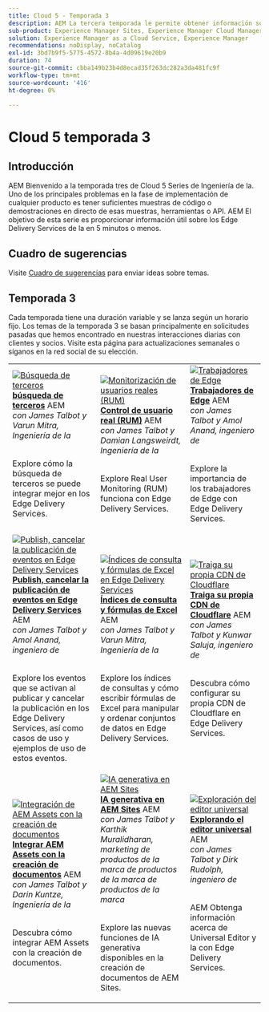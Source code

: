```yaml
---
title: Cloud 5 - Temporada 3
description: AEM La tercera temporada le permite obtener información sobre el servicio de Edge Delivery a través de entrevistas en profundidad con expertos que han trabajado en proyectos complicados.
sub-product: Experience Manager Sites, Experience Manager Cloud Manager, Experience Manager Assets
solution: Experience Manager as a Cloud Service, Experience Manager
recommendations: noDisplay, noCatalog
exl-id: 3bd7b9f5-5775-4572-8b4a-4d09619e20b9
duration: 74
source-git-commit: cbba149b23b4d8ecad35f263dc282a3da481fc9f
workflow-type: tm+mt
source-wordcount: '416'
ht-degree: 0%

---
```


# Cloud 5 temporada 3

## Introducción

AEM Bienvenido a la temporada tres de Cloud 5 Series de Ingeniería de la. Uno de los principales problemas en la fase de implementación de cualquier producto es tener suficientes muestras de código o demostraciones en directo de esas muestras, herramientas o API. AEM El objetivo de esta serie es proporcionar información útil sobre los Edge Delivery Services de la en 5 minutos o menos.

## Cuadro de sugerencias

Visite [Cuadro de sugerencias](https://forms.office.com/r/74P5Xz4UH0) para enviar ideas sobre temas.

## Temporada 3

Cada temporada tiene una duración variable y se lanza según un horario fijo. Los temas de la temporada 3 se basan principalmente en solicitudes pasadas que hemos encontrado en nuestras interacciones diarias con clientes y socios. Visite esta página para actualizaciones semanales o síganos en la red social de su elección.

<table>
    <tr>
        <td>
            <a href="./season-3/cloud5-3rd-party-search.md">
                <img alt="Búsqueda de terceros" src="https://video.tv.adobe.com/v/3427040?format=jpeg"/>
            </a>
            <div>
                <a href="./season-3/cloud5-3rd-party-search.md">
                <strong>búsqueda de terceros</strong></a>        
                AEM <br/><em>con James Talbot y Varun Mitra, Ingeniería de la</em>
            </div>
            <p>
                <br/>
                Explore cómo la búsqueda de terceros se puede integrar mejor en los Edge Delivery Services.
            </p>
        </td>   
        <td>
            <a href="./season-3/cloud5-rum.md">
                <img alt="Monitorización de usuarios reales (RUM)" src="https://video.tv.adobe.com/v/3427495?format=jpeg"/>
            </a>
            <div>
                <a href="./season-3/cloud5-rum.md">
                <strong>Control de usuario real (RUM)</strong></a>        
                AEM <br/><em>con James Talbot y Damian Langsweirdt, Ingeniería de la</em>
            </div>
            <p>
                <br/>
                Explore Real User Monitoring (RUM) funciona con Edge Delivery Services.
            </p>
        </td>   
        <!--
        <td>
            <a href="./season-3/cloud5-rum-explorer.md">
                <img alt="Real User Monitoring (RUM) Explorer" src="https://video.tv.adobe.com/v/3429772?format=jpeg"/>
            </a>
            <div>
                <a href="./season-3/cloud5-rum-explorer.md">
                <strong>Real User Monitoring (RUM) Explorer</strong></a>        
                <br/><em>with James Talbot & Damian Langsweirdt, AEM Engineering</em>
            </div>
            <p>
                <br/>
                Learn about Real User Monitoring (RUM) Explorer and how to access it.
            </p>
        </td>   
        -->
        <td>
            <a href="./season-3/cloud5-edge-workers.md">
                <img alt="Trabajadores de Edge" src="https://video.tv.adobe.com/v/3427589?format=jpeg"/>
            </a>
            <div>
                <a href="./season-3/cloud5-edge-workers.md">
                <strong>Trabajadores de Edge</strong></a>        
                AEM <br/><em>con James Talbot y Amol Anand, ingeniero de</em>
            </div>
            <p>
                <br/>
                Explore la importancia de los trabajadores de Edge con Edge Delivery Services.
            </p>
        </td>   
    </tr>
    <tr>
        <td>
            <a href="./season-3/cloud5-publish-events.md">
                <img alt="Publish, cancelar la publicación de eventos en Edge Delivery Services" src="https://video.tv.adobe.com/v/3427681?format=jpeg"/>
            </a>
            <div>
                <a href="./season-3/cloud5-publish-events.md">
                <strong>Publish, cancelar la publicación de eventos en Edge Delivery Services</strong></a>        
                AEM <br/><em>con James Talbot y Amol Anand, ingeniero de</em>
            </div>
            <p>
                <br/>
                Explore los eventos que se activan al publicar y cancelar la publicación en los Edge Delivery Services, así como casos de uso y ejemplos de uso de estos eventos.
            </p>
        </td>  
        <td>
            <a href="./season-3/cloud5-query-indexes.md">
                <img alt="Índices de consulta y fórmulas de Excel en Edge Delivery Services" src="https://video.tv.adobe.com/v/3427787?format=jpeg"/>
            </a>
            <div>
                <a href="./season-3/cloud5-query-indexes.md">
                <strong>Índices de consulta y fórmulas de Excel </strong></a>        
                AEM <br/><em>con James Talbot y Varun Mitra, Ingeniería de la</em>
            </div>
            <p>
                <br/>
                Explore los índices de consultas y cómo escribir fórmulas de Excel para manipular y ordenar conjuntos de datos en Edge Delivery Services.
            </p>
        </td>  
        <td>
            <a href="./season-3/cloud5-byo-cloudflare-cdn.md">
                <img alt="Traiga su propia CDN de Cloudflare" src="https://video.tv.adobe.com/v/3428100?format=jpeg"/>
            </a>
            <div>
                <a href="./season-3/cloud5-byo-cloudflare-cdn.md">
                <strong>Traiga su propia CDN de Cloudflare</strong></a>        
                AEM <br/><em>con James Talbot y Kunwar Saluja, ingeniero de</em>
            </div>
            <p>
                <br/>
                Descubra cómo configurar su propia CDN de Cloudflare en Edge Delivery Services.
            </p>
        </td>           
    </tr>  
    <tr>
        <td>
            <a href="./season-3/cloud5-integrate-assets.md">
                <img alt="Integración de AEM Assets con la creación de documentos" src="https://video.tv.adobe.com/v/3428302?format=jpeg"/>
            </a>
            <div>
                <a href="./season-3/cloud5-integrate-assets.md">
                <strong>Integrar AEM Assets con la creación de documentos</strong></a>        
                AEM <br/><em>con James Talbot y Darin Kuntze, Ingeniería de la</em>
            </div>
            <p>
                <br/>
                Descubra cómo integrar AEM Assets con la creación de documentos.
            </p>
        </td>        
        <td>
            <a href="./season-3/cloud5-generative-ai-for-aem-sites.md">
                <img alt="IA generativa en AEM Sites" src="https://video.tv.adobe.com/v/3428436?format=jpeg"/>
            </a>
            <div>
                <a href="./season-3/cloud5-generative-ai-for-aem-sites.md">
                <strong>IA generativa en AEM Sites</strong></a>        
                AEM <br/><em>con James Talbot y Karthik Muralidharan, marketing de productos de la marca de productos de la marca de productos de la marca</em>
            </div>
            <p>
                <br/>                
                Explore las nuevas funciones de IA generativa disponibles en la creación de documentos de AEM Sites.
            </p>
        </td>                
        <td>
            <a href="./season-3/cloud5-exploring-universal-editor.md">
                <img alt="Exploración del editor universal" src="https://video.tv.adobe.com/v/3429656?format=jpeg"/>
            </a>
            <div>
                <a href="./season-3/cloud5-exploring-universal-editor.md">
                <strong>Explorando el editor universal</strong></a>        
                AEM <br/><em>con James Talbot y Dirk Rudolph, ingeniero de</em>
            </div>
            <p>
                <br/>                
                 AEM Obtenga información acerca de Universal Editor y la con Edge Delivery Services.
            </p>
        </td>                    
    </tr>      
</table>
